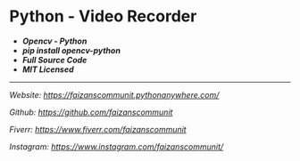 # Python - Video Recorder
- ***Opencv - Python***
- ***pip install opencv-python***
- ***Full Source Code***
- ***MIT Licensed***
------------
*Website: https://faizanscommunit.pythonanywhere.com/*

*Github: https://github.com/faizanscommunit*

*Fiverr: https://www.fiverr.com/faizanscommunit*

*Instagram: https://www.instagram.com/faizanscommunit/*
